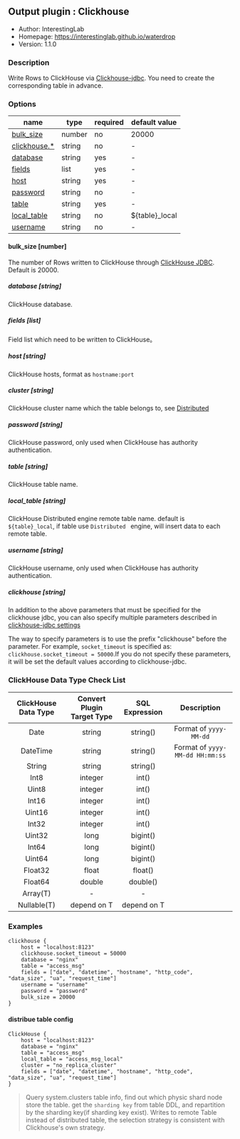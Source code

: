 ## Output plugin : Clickhouse

* Author: InterestingLab
* Homepage: https://interestinglab.github.io/waterdrop
* Version: 1.1.0

### Description

Write Rows to ClickHouse via [Clickhouse-jdbc](https://github.com/yandex/clickhouse-jdbc). You need to create the corresponding table in advance.


### Options

| name | type | required | default value |
| --- | --- | --- | --- |
| [bulk_size](#bulk_size-number) | number| no |20000|
| [clickhouse.*](#clickhouse-string) | string | no | - |
| [database](#database-string) | string |yes|-|
| [fields](#fields-list) | list | yes |-|
| [host](#host-string) | string | yes |-|
| [password](#password-string) | string | no |-|
| [table](#table-string) | string | yes |-|
| [local_table](#local_table-string) | string | no |${table}_local|
| [username](#username-string) | string | no |-|

#### bulk_size [number]

The number of Rows written to ClickHouse through [ClickHouse JDBC](https://github.com/yandex/clickhouse-jdbc). Default is 20000.

##### database [string]

ClickHouse database.

##### fields [list]

Field list which need to be written to ClickHouse。

##### host [string]

ClickHouse hosts, format as `hostname:port`

##### cluster [string]

ClickHouse cluster name which the table belongs to, see [Distributed](https://clickhouse.tech/docs/en/operations/table_engines/distributed/)

##### password [string]

ClickHouse password, only used when ClickHouse has authority authentication.

##### table [string]

ClickHouse table name.

##### local_table [string]

ClickHouse Distributed engine remote table name.  default is `${table}_local`, if table use `Distributed ` engine, will insert data to each remote table.

##### username [string]

ClickHouse username, only used when ClickHouse has authority authentication.

##### clickhouse [string]

In addition to the above parameters that must be specified for the clickhouse jdbc, you can also specify multiple parameters described in [clickhouse-jdbc settings](https://github.com/yandex/clickhouse-jdbc/blob/master/src/main/java/ru/yandex/clickhouse/settings/ClickHouseProperties.java)

The way to specify parameters is to use the prefix "clickhouse" before the parameter. For example, `socket_timeout` is specified as: `clickhouse.socket_timeout = 50000`.If you do not specify these parameters, it will be set the default values according to clickhouse-jdbc.


### ClickHouse Data Type Check List


|ClickHouse Data Type|Convert Plugin Target Type|SQL Expression| Description |
| :---: | :---: | :---:| :---:|
|Date| string| string()|Format of `yyyy-MM-dd`|
|DateTime| string| string()|Format of `yyyy-MM-dd HH:mm:ss`|
|String| string| string()||
|Int8| integer| int()||
|Uint8| integer| int()||
|Int16| integer| int()||
|Uint16| integer| int()||
|Int32| integer| int()||
|Uint32| long| bigint()||
|Int64| long| bigint()||
|Uint64| long| bigint()||
|Float32| float| float()||
|Float64| double| double()||
|Array(T)|-|-|
|Nullable(T)|depend on T|depend on T||

### Examples

```
clickhouse {
    host = "localhost:8123"
    clickhouse.socket_timeout = 50000
    database = "nginx"
    table = "access_msg"
    fields = ["date", "datetime", "hostname", "http_code", "data_size", "ua", "request_time"]
    username = "username"
    password = "password"
    bulk_size = 20000
}
```

#### distribue table config
```
ClickHouse {
    host = "localhost:8123"
    database = "nginx"
    table = "access_msg"
    local_table = "access_msg_local"
    cluster = "no_replica_cluster"
    fields = ["date", "datetime", "hostname", "http_code", "data_size", "ua", "request_time"]
}
```
> Query system.clusters table info, find out which physic shard node store the table. get the `sharding key` from table DDL, and repartition by the sharding key(if sharding key exist). Writes to remote Table instead of distributed table, the selection strategy is consistent with Clickhouse's own strategy.